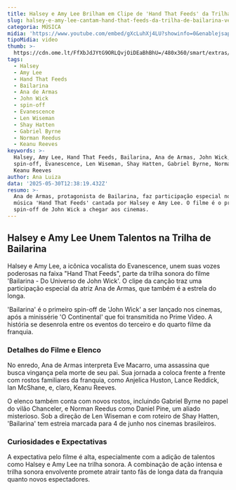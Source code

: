 ```yaml
---
title: Halsey e Amy Lee Brilham em Clipe de 'Hand That Feeds' da Trilha de Bailarina
slug: halsey-e-amy-lee-cantam-hand-that-feeds-da-trilha-de-bailarina-veja-clipe
categoria: MÚSICA
midia: 'https://www.youtube.com/embed/gXcLuhXj4LU?showinfo=0&enablejsapi=1'
tipoMidia: video
thumb: >-
  https://cdn.ome.lt/FfXbJdJYtG9ORLQvjOiDEaBhBhU=/480x360/smart/extras/conteudos/halsey_amy.png
tags:
  - Halsey
  - Amy Lee
  - Hand That Feeds
  - Bailarina
  - Ana de Armas
  - John Wick
  - spin-off
  - Evanescence
  - Len Wiseman
  - Shay Hatten
  - Gabriel Byrne
  - Norman Reedus
  - Keanu Reeves
keywords: >-
  Halsey, Amy Lee, Hand That Feeds, Bailarina, Ana de Armas, John Wick,
  spin-off, Evanescence, Len Wiseman, Shay Hatten, Gabriel Byrne, Norman Reedus,
  Keanu Reeves
author: Ana Luiza
data: '2025-05-30T12:38:19.432Z'
resumo: >-
  Ana de Armas, protagonista de Bailarina, faz participação especial no clipe da
  música 'Hand That Feeds' cantada por Halsey e Amy Lee. O filme é o primeiro
  spin-off de John Wick a chegar aos cinemas.
---
```


## Halsey e Amy Lee Unem Talentos na Trilha de Bailarina

Halsey e Amy Lee, a icônica vocalista do Evanescence, unem suas vozes poderosas na faixa "Hand That Feeds", parte da trilha sonora do filme 'Bailarina - Do Universo de John Wick'. O clipe da canção traz uma participação especial da atriz Ana de Armas, que também é a estrela do longa.

'Bailarina' é o primeiro spin-off de 'John Wick' a ser lançado nos cinemas, após a minissérie 'O Continental' que foi transmitida no Prime Video. A história se desenrola entre os eventos do terceiro e do quarto filme da franquia.

### Detalhes do Filme e Elenco

No enredo, Ana de Armas interpreta Eve Macarro, uma assassina que busca vingança pela morte de seu pai. Sua jornada a coloca frente a frente com rostos familiares da franquia, como Anjelica Huston, Lance Reddick, Ian McShane, e, claro, Keanu Reeves.

O elenco também conta com novos rostos, incluindo Gabriel Byrne no papel do vilão Chanceler, e Norman Reedus como Daniel Pine, um aliado misterioso. Sob a direção de Len Wiseman e com roteiro de Shay Hatten, 'Bailarina' tem estreia marcada para 4 de junho nos cinemas brasileiros.

### Curiosidades e Expectativas

A expectativa pelo filme é alta, especialmente com a adição de talentos como Halsey e Amy Lee na trilha sonora. A combinação de ação intensa e trilha sonora envolvente promete atrair tanto fãs de longa data da franquia quanto novos espectadores.
